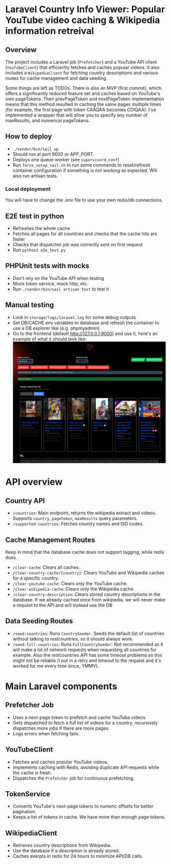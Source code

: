 # Laravel Country Info Viewer: Popular YouTube video caching & Wikipedia information retreival
## Overview
The project includes a Laravel job (`Prefetcher`) and a YouTube API client (`YouTubeClient`) that efficiently fetches and caches popular videos. It also includes a `WikipediaClient` for fetching country descriptions and various routes for cache management and data seeding.

Some things are left as TODOs. There is also an MVP (first commit), which offers a significantly reduced feature set and caches based on YouTube's own pageTokens. Their prevPageToken and nextPageToken implementation means that this method resulted in caching the same pages multiple times (for example, the first page with token CAAQAA becomes CDIQAA). I've implemented a wrapper that will allow you to specify any number of maxResults, and numerical pageTokens.

## How to deploy
- `./vendor/bin/sail up`
- Should run at port 9000 or APP_PORT.
- Deploys one queue worker (see `supervisord.conf`)
- Run `force_setup_sail.sh` to run some commands to reset/refresh container configuration if something is not working as expected. Will also run artisan tests.

### Local deployment
You will have to change the .env file to use your own redis/db connections.


## E2E test in python
- Refreshes the whole cache
- Fetches all pages for all countries and checks that the cache hits are faster
- Checks that dispatcher job was correctly sent on first request
- Run `python3 e2e_test.py`

## PHPUnit tests with mocks
- Don't rely on the YouTube API when testing
- Mock token service, mock http, etc.
- Run `./vendor/bin/sail artisan test` to test it


## Manual testing
- Look in `storage/logs/laravel.log` for some debug outputs
- Set DB/CACHE env variables to database and refresh the container to use a DB explorer like (e.g. phpmyadmin).
- Go to the frontend (default http://127.0.0.1:9000) and use it, here's an example of what it should look like:
![frontend](image.png)


# API overview


## Country API
- `/countries`: Main endpoint, returns the wikipedia extract and videos. Supports `country`, `pageToken`, `maxResults` query parameters.
- `/supported-countries`: Fetches country names and ISO codes.

## Cache Management Routes
Keep in mind that the database cache does not support tagging, while redis does.
- `/clear-cache`: Clears all caches.
- `/clear-country-cache/{country}`: Clears YouTube and Wikipedia caches for a specific country.
- `/clear-youtube-cache`: Clears only the YouTube cache.
- `/clear-wikipedia-cache`: Clears only the Wikipedia cache.
- `/clear-country-description`: Clears stored country descriptions in the database. If we already cached once from wikipedia, we will never make a request to the API and will instead use the DB

## Data Seeding Routes
- `/seed-countries`: Runs `CountrySeeder`. Seeds the default list of countries without talking to restcountries, so it should always work.
- `/seed-full-countries`: Runs `FullCountrySeeder`. Not recommended as it will make a lot of network requests when requesting all countries for example. Also the restcountries API has some timeout problems so this might not be reliable (I put in a retry and timeout to the request and it's worked for me every time since, YMMV).


# Main Laravel components

## Prefetcher Job
- Uses a next-page token to prefetch and cache YouTube videos.
- Gets dispatched to fetch a full list of videos for a country, recursively dispatches more jobs if there are more pages.
- Logs errors when fetching fails.

## YouTubeClient
- Fetches and caches popular YouTube videos.
- Implements caching with Redis, avoiding duplicate API requests while the cache is fresh.
- Dispatches the `Prefetcher` job for continuous prefetching.

## TokenService
- Converts YouTube's next-page tokens to numeric offsets for better pagination.
- Keeps a list of tokens in cache. We have more than enough page tokens.


## WikipediaClient
- Retrieves country descriptions from Wikipedia.
- Use the database if a description is already stored.
- Caches exerpts in redis for 24 hours to minimize API/DB calls.
